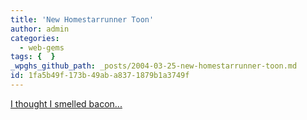 ```yaml
---
title: 'New Homestarrunner Toon'
author: admin
categories:
  - web-gems
tags: {  }
_wpghs_github_path: _posts/2004-03-25-new-homestarrunner-toon.md
id: 1fa5b49f-173b-49ab-a837-1879b1a3749f
---
```

<p><a href="http://www.homestarrunner.com/jailcartoon.html">I thought I smelled bacon...</a></p>
